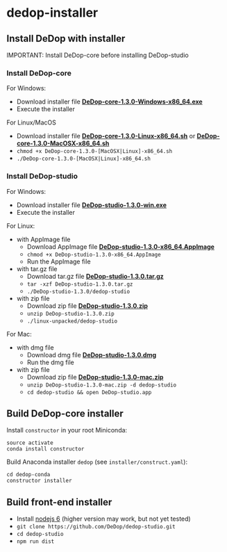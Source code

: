 # dedop-installer

## Install DeDop with installer

IMPORTANT: Install DeDop-core before installing DeDop-studio

### Install DeDop-core

For Windows:
* Download installer file [**DeDop-core-1.3.0-Windows-x86_64.exe**](https://github.com/DeDop/dedop-core/releases/download/v1.3.0/DeDop-core-1.3.0-Windows-x86_64.exe)
* Execute the installer

For Linux/MacOS
* Download installer file [**DeDop-core-1.3.0-Linux-x86_64.sh**](https://github.com/DeDop/dedop-core/releases/download/v1.3.0/DeDop-core-1.3.0-Linux-x86_64.sh) or [**DeDop-core-1.3.0-MacOSX-x86_64.sh**](https://github.com/DeDop/dedop-core/releases/download/v1.3.0/DeDop-core-1.3.0-MacOSX-x86_64.sh)
* `chmod +x DeDop-core-1.3.0-[MacOSX|Linux]-x86_64.sh`
* `./DeDop-core-1.3.0-[MacOSX|Linux]-x86_64.sh`

### Install DeDop-studio

For Windows:
* Download installer file [**DeDop-studio-1.3.0-win.exe**](https://github.com/DeDop/dedop-studio/releases/download/v1.3.0/DeDop-studio-1.3.0-win.exe)
* Execute the installer

For Linux:
* with AppImage file
  * Download AppImage file [**DeDop-studio-1.3.0-x86_64.AppImage**](https://github.com/DeDop/dedop-studio/releases/download/v1.3.0/DeDop-studio-1.3.0-x86_64.AppImage)
  * `chmod +x DeDop-studio-1.3.0-x86_64.AppImage`
  * Run the AppImage file
* with tar.gz file
  * Download tar.gz file [**DeDop-studio-1.3.0.tar.gz**](https://github.com/DeDop/dedop-studio/releases/download/v1.3.0/DeDop-studio-1.3.0.tar.gz)
  * `tar -xzf DeDop-studio-1.3.0.tar.gz`
  * `./DeDop-studio-1.3.0/dedop-studio`
* with zip file
  * Download zip file [**DeDop-studio-1.3.0.zip**](https://github.com/DeDop/dedop-studio/releases/download/v1.3.0/DeDop-studio-1.3.0.zip)
  * `unzip DeDop-studio-1.3.0.zip`
  * `./linux-unpacked/dedop-studio`

For Mac:
* with dmg file
  * Download dmg file [**DeDop-studio-1.3.0.dmg**](https://github.com/DeDop/dedop-studio/releases/download/v1.3.0/DeDop-studio-1.3.0.dmg)
  * Run the dmg file
* with zip file
  * Download zip file [**DeDop-studio-1.3.0-mac.zip**](https://github.com/DeDop/dedop-studio/releases/download/v1.3.0/DeDop-studio-1.3.0-mac.zip)
  * `unzip DeDop-studio-1.3.0-mac.zip -d dedop-studio`
  * `cd dedop-studio && open DeDop-studio.app`

## Build DeDop-core installer

Install `constructor` in your root Miniconda:

    source activate
    conda install constructor


Build Anaconda installer `dedop` (see `installer/construct.yaml`):

    cd dedop-conda
    constructor installer
    
## Build front-end installer

* Install [nodejs 6](https://nodejs.org/en/download/) (higher version may work, but not yet tested)
* `git clone https://github.com/DeDop/dedop-studio.git`
* `cd dedop-studio`
* `npm run dist`

